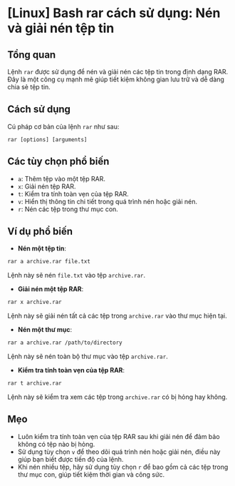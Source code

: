 # [Linux] Bash rar cách sử dụng: Nén và giải nén tệp tin

## Tổng quan
Lệnh `rar` được sử dụng để nén và giải nén các tệp tin trong định dạng RAR. Đây là một công cụ mạnh mẽ giúp tiết kiệm không gian lưu trữ và dễ dàng chia sẻ tệp tin.

## Cách sử dụng
Cú pháp cơ bản của lệnh `rar` như sau:
```
rar [options] [arguments]
```

## Các tùy chọn phổ biến
- `a`: Thêm tệp vào một tệp RAR.
- `x`: Giải nén tệp RAR.
- `t`: Kiểm tra tính toàn vẹn của tệp RAR.
- `v`: Hiển thị thông tin chi tiết trong quá trình nén hoặc giải nén.
- `r`: Nén các tệp trong thư mục con.

## Ví dụ phổ biến
- **Nén một tệp tin**:
```bash
rar a archive.rar file.txt
```
Lệnh này sẽ nén `file.txt` vào tệp `archive.rar`.

- **Giải nén một tệp RAR**:
```bash
rar x archive.rar
```
Lệnh này sẽ giải nén tất cả các tệp trong `archive.rar` vào thư mục hiện tại.

- **Nén một thư mục**:
```bash
rar a archive.rar /path/to/directory
```
Lệnh này sẽ nén toàn bộ thư mục vào tệp `archive.rar`.

- **Kiểm tra tính toàn vẹn của tệp RAR**:
```bash
rar t archive.rar
```
Lệnh này sẽ kiểm tra xem các tệp trong `archive.rar` có bị hỏng hay không.

## Mẹo
- Luôn kiểm tra tính toàn vẹn của tệp RAR sau khi giải nén để đảm bảo không có tệp nào bị hỏng.
- Sử dụng tùy chọn `v` để theo dõi quá trình nén hoặc giải nén, điều này giúp bạn biết được tiến độ của lệnh.
- Khi nén nhiều tệp, hãy sử dụng tùy chọn `r` để bao gồm cả các tệp trong thư mục con, giúp tiết kiệm thời gian và công sức.